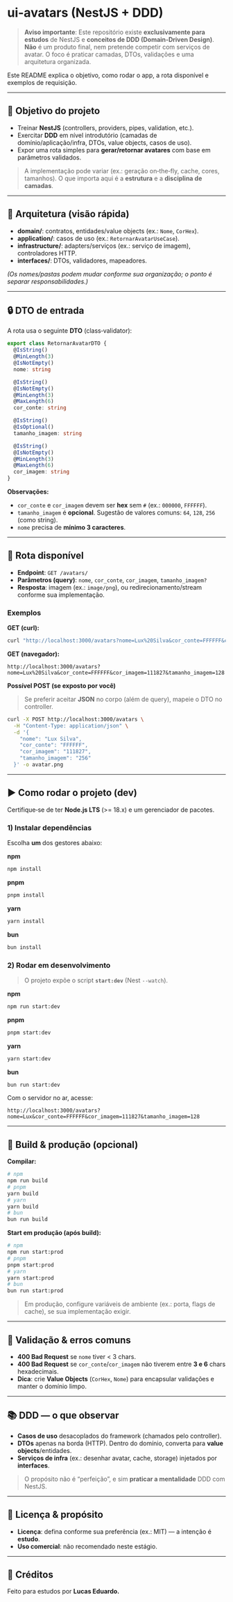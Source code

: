 # ui-avatars (NestJS + DDD)

> **Aviso importante**: Este repositório existe **exclusivamente para estudos** de NestJS e **conceitos de DDD (Domain‑Driven Design)**. **Não** é um produto final, nem pretende competir com serviços de avatar. O foco é praticar camadas, DTOs, validações e uma arquitetura organizada.

Este README explica o objetivo, como rodar o app, a rota disponível e exemplos de requisição.

---

## 🎯 Objetivo do projeto

* Treinar **NestJS** (controllers, providers, pipes, validation, etc.).
* Exercitar **DDD** em nível introdutório (camadas de domínio/aplicação/infra, DTOs, value objects, casos de uso).
* Expor uma rota simples para **gerar/retornar avatares** com base em parâmetros validados.

> A implementação pode variar (ex.: geração on‑the‑fly, cache, cores, tamanhos). O que importa aqui é a **estrutura** e a **disciplina de camadas**.

---

## 🧱 Arquitetura (visão rápida)

* **domain/**: contratos, entidades/value objects (ex.: `Nome`, `CorHex`).
* **application/**: casos de uso (ex.: `RetornarAvatarUseCase`).
* **infrastructure/**: adapters/serviços (ex.: serviço de imagem), controladores HTTP.
* **interfaces/**: DTOs, validadores, mapeadores.

*(Os nomes/pastas podem mudar conforme sua organização; o ponto é separar responsabilidades.)*

---

## 🔒 DTO de entrada

A rota usa o seguinte **DTO** (class‑validator):

```ts
export class RetornarAvatarDTO {
  @IsString()
  @MinLength(3)
  @IsNotEmpty()
  nome: string

  @IsString()
  @IsNotEmpty()
  @MinLength(3)
  @MaxLength(6)
  cor_conte: string

  @IsString()
  @IsOptional()
  tamanho_imagem: string

  @IsString()
  @IsNotEmpty()
  @MinLength(3)
  @MaxLength(6)
  cor_imagem: string
}
```

**Observações:**

* `cor_conte` e `cor_imagem` devem ser **hex** sem `#` (ex.: `000000`, `FFFFFF`).
* `tamanho_imagem` é **opcional**. Sugestão de valores comuns: `64`, `128`, `256` (como string).
* `nome` precisa de **mínimo 3 caracteres**.

---

## 🚏 Rota disponível

* **Endpoint**: `GET /avatars/`
* **Parâmetros (query)**: `nome`, `cor_conte`, `cor_imagem`, `tamanho_imagem?`
* **Resposta**: imagem (ex.: `image/png`), ou redirecionamento/stream conforme sua implementação.

### Exemplos

**GET (curl):**

```bash
curl "http://localhost:3000/avatars?nome=Lux%20Silva&cor_conte=FFFFFF&cor_imagem=3B82F6&tamanho_imagem=256" -o avatar.png
```

**GET (navegador):**

```
http://localhost:3000/avatars?nome=Lux%20Silva&cor_conte=FFFFFF&cor_imagem=111827&tamanho_imagem=128
```

**Possível POST (se exposto por você)**

> Se preferir aceitar **JSON** no corpo (além de query), mapeie o DTO no controller.

```bash
curl -X POST http://localhost:3000/avatars \
  -H "Content-Type: application/json" \
  -d '{
    "nome": "Lux Silva",
    "cor_conte": "FFFFFF",
    "cor_imagem": "111827",
    "tamanho_imagem": "256"
  }' -o avatar.png
```

---

## ▶️ Como rodar o projeto (dev)

Certifique‑se de ter **Node.js LTS** (>= 18.x) e um gerenciador de pacotes.

### 1) Instalar dependências

Escolha **um** dos gestores abaixo:

**npm**

```bash
npm install
```

**pnpm**

```bash
pnpm install
```

**yarn**

```bash
yarn install
```

**bun**

```bash
bun install
```

### 2) Rodar em desenvolvimento

> O projeto expõe o script **`start:dev`** (Nest `--watch`).

**npm**

```bash
npm run start:dev
```

**pnpm**

```bash
pnpm start:dev
```

**yarn**

```bash
yarn start:dev
```

**bun**

```bash
bun run start:dev
```

Com o servidor no ar, acesse:

```
http://localhost:3000/avatars?nome=Lux&cor_conte=FFFFFF&cor_imagem=111827&tamanho_imagem=128
```

---

## 🚀 Build & produção (opcional)

**Compilar:**

```bash
# npm
npm run build
# pnpm
yarn build
# yarn
yarn build
# bun
bun run build
```

**Start em produção (após build):**

```bash
# npm
npm run start:prod
# pnpm
pnpm start:prod
# yarn
yarn start:prod
# bun
bun run start:prod
```

> Em produção, configure variáveis de ambiente (ex.: porta, flags de cache), se sua implementação exigir.

---

## 🧪 Validação & erros comuns

* **400 Bad Request** se `nome` tiver < 3 chars.
* **400 Bad Request** se `cor_conte`/`cor_imagem` não tiverem entre **3 e 6** chars hexadecimais.
* **Dica**: crie **Value Objects** (`CorHex`, `Nome`) para encapsular validações e manter o domínio limpo.

---

## 📚 DDD — o que observar

* **Casos de uso** desacoplados do framework (chamados pelo controller).
* **DTOs** apenas na borda (HTTP). Dentro do domínio, converta para **value objects**/entidades.
* **Serviços de infra** (ex.: desenhar avatar, cache, storage) injetados por **interfaces**.

> O propósito não é “perfeição”, e sim **praticar a mentalidade** DDD com NestJS.

---

## 📝 Licença & propósito

* **Licença**: defina conforme sua preferência (ex.: MIT) — a intenção é **estudo**.
* **Uso comercial**: não recomendado neste estágio.

---

## 💜 Créditos

Feito para estudos por **Lucas Eduardo.**
